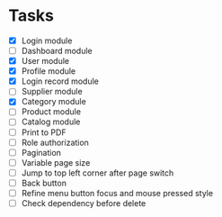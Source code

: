 # Tasks

- [x] Login module
- [ ] Dashboard module
- [x] User module
- [x] Profile module
- [x] Login record module
- [ ] Supplier module
- [x] Category module
- [ ] Product module
- [ ] Catalog module
- [ ] Print to PDF
- [ ] Role authorization
- [ ] Pagination
- [ ] Variable page size
- [ ] Jump to top left corner after page switch
- [ ] Back button
- [ ] Refine menu button focus and mouse pressed style
- [ ] Check dependency before delete
